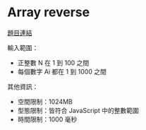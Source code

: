 # Array reverse

[題目連結](https://oj.lidemy.com/problem/1036)


輸入範圍：
- 正整數 N 在 1 到 100 之間
- 每個數字 Ai 都在 1 到 1000 之間

其他資訊：
- 空間限制：1024MB
- 型態限制：皆符合 JavaScript 中的整數範圍
- 時間限制：1000 毫秒